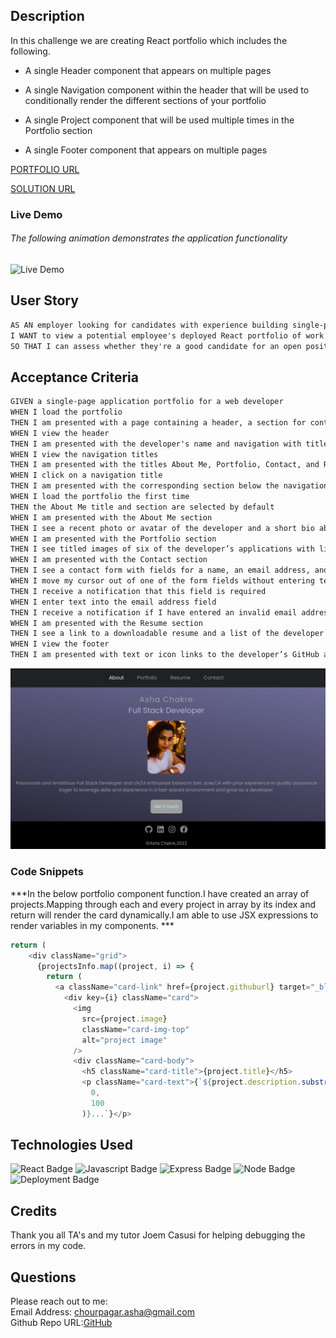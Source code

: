 ## Description

In this challenge we are creating React portfolio which includes the following.
- A single Header component that appears on multiple pages

- A single Navigation component within the header that will be used to conditionally render the different sections of your portfolio

- A single Project component that will be used multiple times in the Portfolio section

- A single Footer component that appears on multiple pages

[PORTFOLIO URL](https://ashachakre0906.github.io/react-portfolio/)

[SOLUTION URL](https://github.com/ashachakre0906/react-portfolio)

### Live Demo
###### The following animation demonstrates the application functionality
![Live Demo](./src/assets/images/react-portfolio.gif)

## User Story
```md
AS AN employer looking for candidates with experience building single-page applications
I WANT to view a potential employee's deployed React portfolio of work samples
SO THAT I can assess whether they're a good candidate for an open position
```
## Acceptance Criteria
```md
GIVEN a single-page application portfolio for a web developer
WHEN I load the portfolio
THEN I am presented with a page containing a header, a section for content, and a footer
WHEN I view the header
THEN I am presented with the developer's name and navigation with titles corresponding to different sections of the portfolio
WHEN I view the navigation titles
THEN I am presented with the titles About Me, Portfolio, Contact, and Resume, and the title corresponding to the current section is highlighted
WHEN I click on a navigation title
THEN I am presented with the corresponding section below the navigation without the page reloading and that title is highlighted
WHEN I load the portfolio the first time
THEN the About Me title and section are selected by default
WHEN I am presented with the About Me section
THEN I see a recent photo or avatar of the developer and a short bio about them
WHEN I am presented with the Portfolio section
THEN I see titled images of six of the developer’s applications with links to both the deployed applications and the corresponding GitHub repository
WHEN I am presented with the Contact section
THEN I see a contact form with fields for a name, an email address, and a message
WHEN I move my cursor out of one of the form fields without entering text
THEN I receive a notification that this field is required
WHEN I enter text into the email address field
THEN I receive a notification if I have entered an invalid email address
WHEN I am presented with the Resume section
THEN I see a link to a downloadable resume and a list of the developer’s proficiencies
WHEN I view the footer
THEN I am presented with text or icon links to the developer’s GitHub and LinkedIn profiles, and their profile on a third platform (Stack Overflow, Twitter) 
```
<img src = "./src/assets/images/portfolio.png">

### Code Snippets
***In the below portfolio component function.I have created an array of projects.Mapping through each and every project in array by its index and return will render the card dynamically.I am able to use JSX expressions to render variables in my components. ***
```js
return (
    <div className="grid">
      {projectsInfo.map((project, i) => {
        return (
          <a className="card-link" href={project.githuburl} target="_blank">
            <div key={i} className="card">
              <img
                src={project.image}
                className="card-img-top"
                alt="project image"
              />
              <div className="card-body">
                <h5 className="card-title">{project.title}</h5>
                <p className="card-text">{`${project.description.substring(
                  0,
                  100
                )}...`}</p>
```

## Technologies Used
![React Badge](https://img.shields.io/badge/Frontend-React-blue.svg)
![Javascript Badge](https://img.shields.io/badge/language-Javascript-orange.svg)
![Express Badge](https://img.shields.io/badge/backend-Express-yellow.svg)
![Node Badge](https://img.shields.io/badge/backend-Node-blue.svg)
![Deployment Badge](https://img.shields.io/badge/Deployment-ghpages-green.svg)

## Credits
Thank you all TA's and my tutor Joem Casusi for helping debugging the errors in my code.

## Questions
Please reach out to me:<br>
Email Address: chourpagar.asha@gmail.com <br>
Github Repo URL:[GitHub](https://github.com/ashachakre0906)